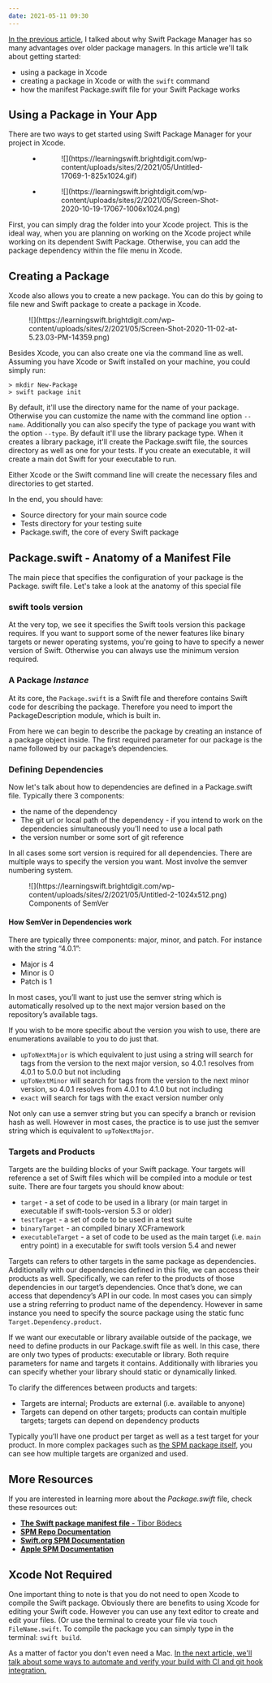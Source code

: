 ```yaml
---
date: 2021-05-11 09:30
---
```

[In the previous article](https://learningswift.brightdigit.com/swift-dependency-management-spm/), I talked about why Swift Package Manager has so many advantages over older package managers. In this article we'll talk about getting started:

*   using a package in Xcode
*   creating a package in Xcode or with the `swift` command
*   how the manifest Package.swift file for your Swift Package works

## Using a Package in Your App

There are two ways to get started using Swift Package Manager for your project in Xcode.

<figure class="wp-block-gallery alignwide columns-2 is-cropped">

*   <figure>![](https://learningswift.brightdigit.com/wp-content/uploads/sites/2/2021/05/Untitled-17069-1-825x1024.gif)</figure>

*   <figure>![](https://learningswift.brightdigit.com/wp-content/uploads/sites/2/2021/05/Screen-Shot-2020-10-19-17067-1006x1024.png)</figure>

</figure>

First, you can simply drag the folder into your Xcode project. This is the ideal way, when you are planning on working on the Xcode project while working on its dependent Swift Package. Otherwise, you can add the package dependency within the file menu in Xcode.

## Creating a Package

Xcode also allows you to create a new package. You can do this by going to file new and Swift package to create a package in Xcode.

<figure class="wp-block-image size-large is-resized">![](https://learningswift.brightdigit.com/wp-content/uploads/sites/2/2021/05/Screen-Shot-2020-11-02-at-5.23.03-PM-14359.png)</figure>

Besides Xcode, you can also create one via the command line as well. Assuming you have Xcode or Swift installed on your machine, you could simply run:

	> mkdir New-Package
	> swift package init

By default, it'll use the directory name for the name of your package. Otherwise you can customize the name with the command line option `--name`. Additionally you can also specify the type of package you want with the option `--type`. By default it'll use the library package type. When it creates a library package, it'll create the Package.swift file, the sources directory as well as one for your tests. If you create an executable, it will create a main dot Swift for your executable to run.

Either Xcode or the Swift command line will create the necessary files and directories to get started.

In the end, you should have:

*   Source directory for your main source code
*   Tests directory for your testing suite
*   Package.swift, the core of every Swift package

## Package.swift - Anatomy of a Manifest File

The main piece that specifies the configuration of your package is the Package. swift file. Let's take a look at the anatomy of this special file

### swift tools version

At the very top, we see it specifies the Swift tools version this package requires. If you want to support some of the newer features like binary targets or newer operating systems, you're going to have to specify a newer version of Swift. Otherwise you can always use the minimum version required.

### A Package _Instance_

At its core, the `Package.swift` is a Swift file and therefore contains Swift code for describing the package. Therefore you need to import the PackageDescription module, which is built in.

From here we can begin to describe the package by creating an instance of a package object inside. The first required parameter for our package is the name followed by our package’s dependencies.

### Defining Dependencies

Now let's talk about how to dependencies are defined in a Package.swift file. Typically there 3 components:

*   the name of the dependency
*   The git url or local path of the dependency - if you intend to work on the dependencies simultaneously you’ll need to use a local path
*   the version number or some sort of git reference

In all cases some sort version is required for all dependencies. There are multiple ways to specify the version you want. Most involve the semver numbering system.

<div class="wp-block-image">

<figure class="aligncenter size-large">![](https://learningswift.brightdigit.com/wp-content/uploads/sites/2/2021/05/Untitled-2-1024x512.png)

<figcaption>Components of SemVer</figcaption>

</figure>

</div>

#### How SemVer in Dependencies work

There are typically three components: major, minor, and patch. For instance with the string “4.0.1”:

*   Major is 4
*   Minor is 0
*   Patch is 1

In most cases, you’ll want to just use the semver string which is automatically resolved up to the next major version based on the repository’s available tags.

If you wish to be more specific about the version you wish to use, there are enumerations available to you to do just that.

*   `upToNextMajor` is which equivalent to just using a string will search for tags from the version to the next major version, so 4.0.1 resolves from 4.0.1 to 5.0.0 but not including
*   `upToNextMinor` will search for tags from the version to the next minor version, so 4.0.1 resolves from 4.0.1 to 4.1.0 but not including
*   `exact` will search for tags with the exact version number only

Not only can use a semver string but you can specify a branch or revision hash as well. However in most cases, the practice is to use just the semver string which is equivalent to `upToNextMajor`.

### Targets and Products

Targets are the building blocks of your Swift package. Your targets will reference a set of Swift files which will be compiled into a module or test suite. There are four targets you should know about:

*   `target` - a set of code to be used in a library (or main target in executable if swift-tools-version 5.3 or older)
*   `testTarget` - a set of code to be used in a test suite
*   `binaryTarget` - an compiled binary XCFramework
*   `executableTarget` - a set of code to be used as the main target (i.e. `main` entry point) in a executable for swift tools version 5.4 and newer

Targets can refers to other targets in the same package as dependencies. Additionally with our dependencies defined in this file, we can access their products as well. Specifically, we can refer to the products of those dependencies in our target’s dependencies. Once that’s done, we can access that dependency’s API in our code. In most cases you can simply use a string referring to product name of the dependency. However in same instance you need to specify the source package using the static func `Target.Dependency.product`.

If we want our executable or library available outside of the package, we need to define products in our Package.swift file as well. In this case, there are only two types of products: executable or library. Both require parameters for name and targets it contains. Additionally with libraries you can specify whether your library should static or dynamically linked.

To clarify the differences between products and targets:

*   Targets are internal; Products are external (i.e. available to anyone)
*   Targets can depend on other targets; products can contain multiple targets; targets can depend on dependency products

Typically you’ll have one product per target as well as a test target for your product. In more complex packages such as [the SPM package itself](https://github.com/apple/swift-package-manager/blob/main/Package.swift), you can see how multiple targets are organized and used.

## More Resources

If you are interested in learning more about the _Package.swift_ file, check these resources out:

*   [**The Swift package manifest file** - Tibor Bödecs](https://theswiftdev.com/the-swift-package-manifest-file/)
*   [**SPM Repo Documentation**](https://github.com/apple/swift-package-manager/tree/main/Documentation)
*   [**Swift.org SPM Documentation**](https://swift.org/package-manager/)
*   [**Apple SPM Documentation**](https://developer.apple.com/documentation/swift_packages)

## Xcode Not Required

One important thing to note is that you do not need to open Xcode to compile the Swift package. Obviously there are benefits to using Xcode for editing your Swift code. However you can use any text editor to create and edit your files. (Or use the terminal to create your file via `touch FileName.swift`. To compile the package you can simply type in the terminal: `swift build`.

As a matter of factor you don't even need a Mac. [In the next article, we'll talk about some ways to automate and verify your build with CI and git hook integration.](https://learningswift.brightdigit.com/swift-package-continuous-integration-guide/)